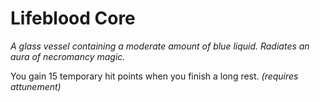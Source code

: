 # Lifeblood Core

*A glass vessel containing a moderate amount of blue liquid. Radiates an aura of necromancy magic.*

You gain 15 temporary hit points when you finish a long rest. *(requires attunement)*
